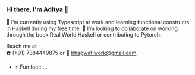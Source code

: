 ### Hi there, I'm Aditya 👋

🔭 I’m currently using Typescript at work and learning functional constructs in Haskell during my free time.
👯 I’m looking to collaborate on working through the book Real World Haskell or contributing to Pytorch.

Reach me at  </br>
:phone: (+91) 7384449875 or
:email: bhagwat.work@gmail.com
- ⚡ Fun fact: ...
